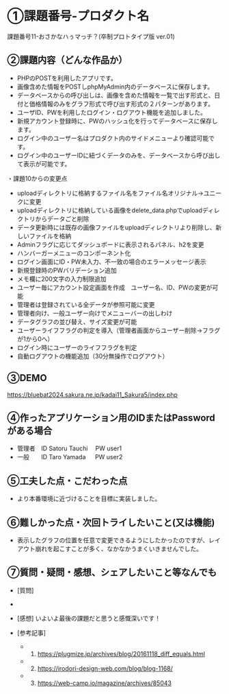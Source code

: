 # ①課題番号-プロダクト名

課題番号11-おさかなハぅマっチ？(卒制プロトタイプ版 ver.01)

## ②課題内容（どんな作品か）

- PHPのPOSTを利用したアプリです。
- 画像含めた情報をPOSTしphpMyAdmin内のデータベースに保存します。
- データベースからの呼び出しは、画像を含めた情報を一覧で出す形式と、日付と価格情報のみをグラフ形式で呼び出す形式の２パターンがあります。
- ユーザID、PWを利用したログイン・ログアウト機能を追加しました。
- 新規アカウント登録時に、PWのハッシュ化を行ってデータベースに保存します。
- ログイン中のユーザー名はプロダクト内のサイドメニューより確認可能です。
- ログイン中のユーザーIDに紐づくデータのみを、データベースから呼び出して表示が可能です。

・課題10からの変更点

- uploadディレクトリに格納するファイル名をファイル名オリジナル→ユニークに変更
- uploadディレクトリに格納している画像をdelete_data.phpでuploadディレクトリからデータごと削除
- データ更新時には既存の画像ファイルをuploadディレクトリより削除し、新しいファイルを格納
- Adminフラグに応じてダッシュボードに表示されるパネル、h2を変更
- ハンバーガーメニューのコンポーネント化
- ログイン画面にID・PW未入力、不一致の場合のエラーメッセージ表示
- 新規登録時のPWバリデーション追加
- メモ欄に200文字の入力制限追加
- ユーザー毎にアカウント設定画面を作成　ユーザー名、ID、PWの変更が可能
- 管理者は登録されている全データが参照可能に変更
- 管理者向け、一般ユーザー向けでメニューバーの出しわけ
- データグラフの並び替え、サイズ変更が可能
- ユーザーライフフラグの判定を導入（管理者画面からユーザー削除→フラグが1から0へ）
- ログイン時にユーザーのライフフラグを判定
- 自動ログアウトの機能追加（30分無操作でログアウト）


## ③DEMO

https://bluebat2024.sakura.ne.jp/kadai11_Sakura5/index.php

## ④作ったアプリケーション用のIDまたはPasswordがある場合

- 管理者　ID Satoru Tauchi 　PW user1
- 一般　　ID Taro Yamada 　  PW user2

## ⑤工夫した点・こだわった点

- より本番環境に近づけることを目標に実装しました。

## ⑥難しかった点・次回トライしたいこと(又は機能)
- 表示したグラフの位置を任意で変更できるようにしたかったのですが、レイアウト崩れを起こすことが多く、なかなかうまくいきませんでした。

## ⑦質問・疑問・感想、シェアしたいこと等なんでも

- [質問]
- 

- [感想]
いよいよ最後の課題だと思うと感慨深いです！

- [参考記事]
  - 1. https://plugmize.jp/archives/blog/20161118_diff_equals.html
  - 2. https://irodori-design-web.com/blog/blog-1168/
  - 3. https://web-camp.io/magazine/archives/85043
  
